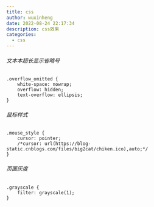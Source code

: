 ```yaml
---
title: css
author: wuxinheng
date: 2022-08-24 22:17:34
description: css效果
categories:
  - css
---
```

###### 文本本超长显示省略号

```
.overflow_omitted {
    white-space: nowrap;
    overflow: hidden;
    text-overflow: ellipsis;
}
```



###### 鼠标样式

```
.mouse_style {
    cursor: pointer;
    /*cursor: url(https://blog-static.cnblogs.com/files/big2cat/chiken.ico),auto;*/
}
```



###### 页面灰度

```
.grayscale {
	filter: grayscale(1);
}
```


